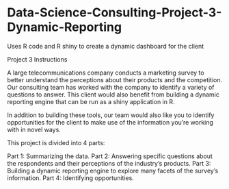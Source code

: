 # Data-Science-Consulting-Project-3-Dynamic-Reporting
Uses R code and R shiny to create a dynamic dashboard for the client

Project 3 Instructions

A large telecommunications company conducts a marketing survey to better understand the perceptions about their products and the competition. Our consulting team has worked with the company to identify a variety of questions to answer. This client would also benefit from building a dynamic reporting engine that can be run as a shiny application in R.

In addition to building these tools, our team would also like you to identify opportunities for the client to make use of the information you’re working with in novel ways.

This project is divided into 4 parts:

Part 1: Summarizing the data.
Part 2: Answering specific questions about the respondents and their perceptions of the industry’s products.
Part 3: Building a dynamic reporting engine to explore many facets of the survey’s information.
Part 4: Identifying opportunities.
